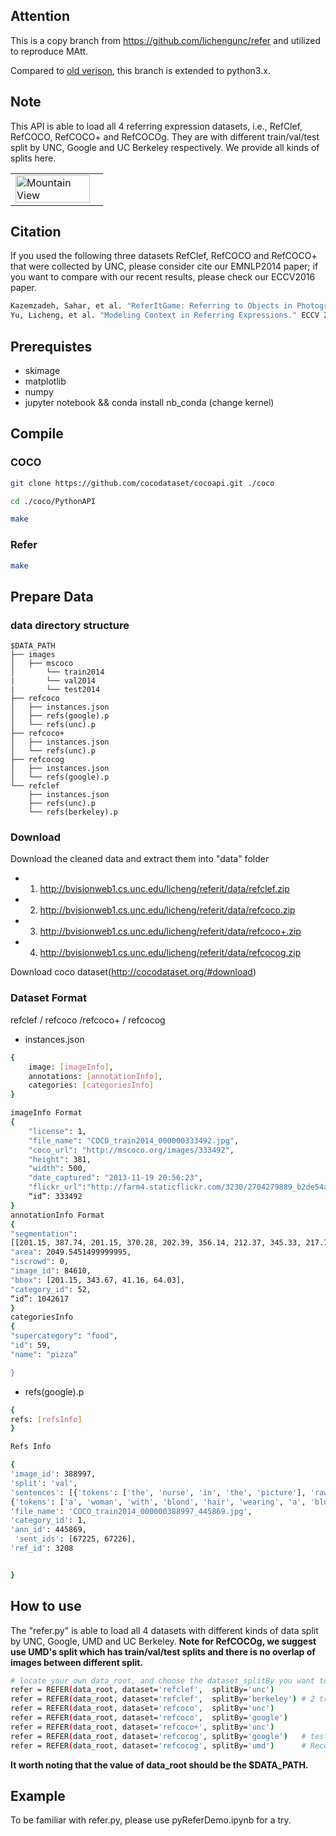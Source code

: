 ## Attention 
This is a copy branch from https://github.com/lichengunc/refer and utilized to reproduce MAtt.

Compared to [old verison](https://github.com/lichengunc/refer.), this branch is extended to python3.x.



## Note
This API is able to load all 4 referring expression datasets, i.e., RefClef, RefCOCO, RefCOCO+ and RefCOCOg. 
They are with different train/val/test split by UNC, Google and UC Berkeley respectively. We provide all kinds of splits here.
<table width="100%">
<tr>
<td><img src="http://bvisionweb1.cs.unc.edu/licheng/referit/refer_example.jpg", alt="Mountain View" width="95%"></td>
</tr>
</table>

## Citation
If you used the following three datasets RefClef, RefCOCO and RefCOCO+ that were collected by UNC, please consider cite our EMNLP2014 paper; if you want to compare with our recent results, please check our ECCV2016 paper.
```bash
Kazemzadeh, Sahar, et al. "ReferItGame: Referring to Objects in Photographs of Natural Scenes." EMNLP 2014.
Yu, Licheng, et al. "Modeling Context in Referring Expressions." ECCV 2016.
```

## Prerequistes
+ skimage
+ matplotlib
+ numpy
+ jupyter notebook && conda install nb_conda (change kernel)


## Compile

### COCO

```bash
git clone https://github.com/cocodataset/cocoapi.git ./coco

cd ./coco/PythonAPI

make 
```

### Refer 

```bash
make 
```

## Prepare Data 

### data directory structure
```
$DATA_PATH
├── images
│   ├── mscoco
│       └── train2014
|       └── val2014
|       └── test2014
├── refcoco
│   ├── instances.json
│   ├── refs(google).p
│   └── refs(unc).p
├── refcoco+
│   ├── instances.json
│   └── refs(unc).p
├── refcocog
│   ├── instances.json
│   └── refs(google).p
└── refclef
   	├── instances.json
  	├── refs(unc).p
	└── refs(berkeley).p
```

### Download
Download the cleaned data and extract them into "data" folder
- 1) http://bvisionweb1.cs.unc.edu/licheng/referit/data/refclef.zip
- 2) http://bvisionweb1.cs.unc.edu/licheng/referit/data/refcoco.zip
- 3) http://bvisionweb1.cs.unc.edu/licheng/referit/data/refcoco+.zip 
- 4) http://bvisionweb1.cs.unc.edu/licheng/referit/data/refcocog.zip 

Download coco dataset(http://cocodataset.org/#download)

### Dataset Format 
refclef / refcoco /refcoco+ / refcocog

+ instances.json

```bash
{
	image: [imageInfo],
	annotations: [annotationInfo],
	categories: [categoriesInfo]
}

imageInfo Format 
{
	"license": 1, 
	"file_name": "COCO_train2014_000000333492.jpg", 
	"coco_url": "http://mscoco.org/images/333492", 
	"height": 381, 
	"width": 500, 
	"date_captured": "2013-11-19 20:56:23", 
	"flickr_url":"http://farm4.staticflickr.com/3230/2704279889_b2de54aa0e_z.jpg", 
	“id”: 333492 
}
annotationInfo Format 
{
"segmentation": 
[[201.15, 387.74, 201.15, 370.28, 202.39, 356.14, 212.37, 345.33, 217.78, 345.75, 224.43, 347.41, 234.83, 343.67, 238.98, 348.66, 242.31, 367.79, 239.82, 375.27, 236.07, 385.66, 234.83, 393.98, 229.42, 400.22, 210.29, 407.7, 201.56, 399.8]],
"area": 2049.5451499999995, 
"iscrowd": 0, 
"image_id": 84610, 
"bbox": [201.15, 343.67, 41.16, 64.03], 
"category_id": 52, 
“id”: 1042617  
}
categoriesInfo
{
"supercategory": "food", 
"id": 59, 
"name": "pizza“

}
```
+ refs(google).p
```bash
{
refs: [refsInfo]
}

Refs Info

{
'image_id': 388997, 
'split': 'val', 
'sentences': [{'tokens': ['the', 'nurse', 'in', 'the', 'picture'], 'raw': 'The nurse in the picture.', 'sent_id': 67225, 'sent': 'the nurse in the picture'}, 
{'tokens': ['a', 'woman', 'with', 'blond', 'hair', 'wearing', 'a', 'blue', 'shirt'], 'raw': 'A woman with blond hair wearing a blue shirt.', 'sent_id': 67226, 'sent': 'a woman with blond hair wearing a blue shirt'}], 
'file_name': 'COCO_train2014_000000388997_445869.jpg', 
'category_id': 1, 
'ann_id': 445869,
 'sent_ids': [67225, 67226], 
'ref_id': 3208


}


```


## How to use
The "refer.py" is able to load all 4 datasets with different kinds of data split by UNC, Google, UMD and UC Berkeley.
**Note for RefCOCOg, we suggest use UMD's split which has train/val/test splits and there is no overlap of images between different split.**
```bash
# locate your own data_root, and choose the dataset_splitBy you want to use
refer = REFER(data_root, dataset='refclef',  splitBy='unc')
refer = REFER(data_root, dataset='refclef',  splitBy='berkeley') # 2 train and 1 test images missed
refer = REFER(data_root, dataset='refcoco',  splitBy='unc')
refer = REFER(data_root, dataset='refcoco',  splitBy='google')
refer = REFER(data_root, dataset='refcoco+', splitBy='unc')
refer = REFER(data_root, dataset='refcocog', splitBy='google')   # test split not released yet
refer = REFER(data_root, dataset='refcocog', splitBy='umd')      # Recommended, including train/val/test
```

<!-- refs(dataset).p contains list of refs, where each ref is
{ref_id, ann_id, category_id, file_name, image_id, sent_ids, sentences}
ignore filename

Each sentences is a list of sent
{arw, sent, sent_id, tokens}
 -->
 
 **It worth noting that the value of  data_root should be the $DATA_PATH.**

## Example
To be familiar with refer.py, please use pyReferDemo.ipynb for a try.
